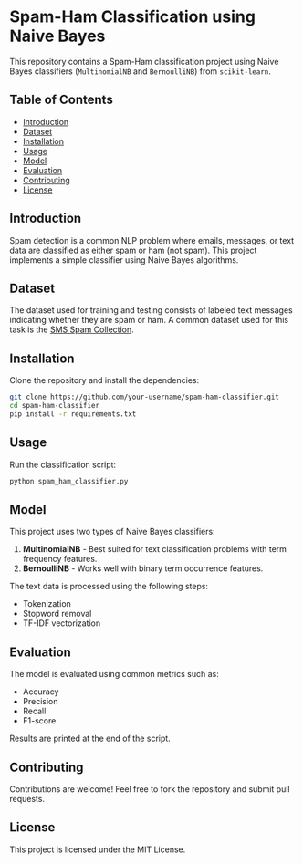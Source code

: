 # Spam-Ham Classification using Naive Bayes

This repository contains a Spam-Ham classification project using Naive Bayes classifiers (`MultinomialNB` and `BernoulliNB`) from `scikit-learn`.

## Table of Contents
- [Introduction](#introduction)
- [Dataset](#dataset)
- [Installation](#installation)
- [Usage](#usage)
- [Model](#model)
- [Evaluation](#evaluation)
- [Contributing](#contributing)
- [License](#license)

## Introduction
Spam detection is a common NLP problem where emails, messages, or text data are classified as either spam or ham (not spam). This project implements a simple classifier using Naive Bayes algorithms.

## Dataset
The dataset used for training and testing consists of labeled text messages indicating whether they are spam or ham. A common dataset used for this task is the [SMS Spam Collection](https://www.kaggle.com/datasets/uciml/sms-spam-collection-dataset).

## Installation
Clone the repository and install the dependencies:

```bash
git clone https://github.com/your-username/spam-ham-classifier.git
cd spam-ham-classifier
pip install -r requirements.txt
```

## Usage
Run the classification script:

```bash
python spam_ham_classifier.py
```

## Model
This project uses two types of Naive Bayes classifiers:
1. **MultinomialNB** - Best suited for text classification problems with term frequency features.
2. **BernoulliNB** - Works well with binary term occurrence features.

The text data is processed using the following steps:
- Tokenization
- Stopword removal
- TF-IDF vectorization

## Evaluation
The model is evaluated using common metrics such as:
- Accuracy
- Precision
- Recall
- F1-score

Results are printed at the end of the script.

## Contributing
Contributions are welcome! Feel free to fork the repository and submit pull requests.

## License
This project is licensed under the MIT License.
